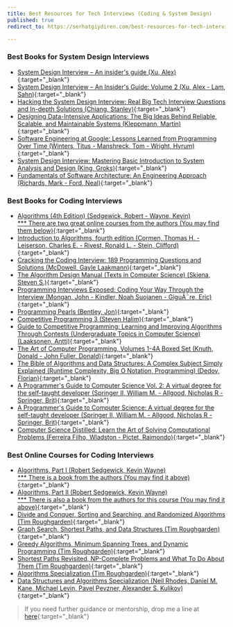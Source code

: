 ```yaml
---
title: Best Resources for Tech Interviews (Coding & System Design)
published: true
redirect_to: https://serhatgiydiren.com/best-resources-for-tech-interviews/

---
```


### Best Books for System Design Interviews

* [System Design Interview – An insider's guide (Xu, Alex)](https://www.amazon.com/dp/B08CMF2CQF?tag=sg20220822-20&linkCode=ogi&th=1&psc=1){:target="_blank"}
* [System Design Interview – An Insider's Guide: Volume 2 (Xu, Alex - Lam, Sahn)](https://www.amazon.com/dp/1736049119?tag=sg20220822-20&linkCode=ogi&th=1&psc=1
){:target="_blank"}
* [Hacking the System Design Interview: Real Big Tech Interview Questions and In-depth Solutions (Chiang, Stanley)](https://www.amazon.com/dp/B0B7QHRK5Q?tag=sg20220822-20&linkCode=ogi&th=1&psc=1){:target="_blank"}
* [Designing Data-Intensive Applications: The Big Ideas Behind Reliable, Scalable, and Maintainable Systems (Kleppmann, Martin)](https://www.amazon.com/dp/1449373321?tag=sg20220822-20&linkCode=ogi&th=1&psc=1){:target="_blank"}
* [Software Engineering at Google: Lessons Learned from Programming Over Time (Winters, Titus - Manshreck, Tom - Wright, Hyrum)](https://www.amazon.com/dp/1492082791?tag=sg20220822-20&linkCode=ogi&th=1&psc=1){:target="_blank"}
* [System Design Interview: Mastering Basic Introduction to System Analysis and Design (King, Groks)](https://www.amazon.com/dp/1915002036?tag=sg20220822-20&linkCode=ogi&th=1&psc=1){:target="_blank"}
* [Fundamentals of Software Architecture: An Engineering Approach (Richards, Mark - Ford, Neal)](https://www.amazon.com/dp/1492043451?tag=sg20220822-20&linkCode=ogi&th=1&psc=1){:target="_blank"}

### Best Books for Coding Interviews

* [Algorithms (4th Edition) (Sedgewick, Robert - Wayne, Kevin)<br/>*** There are two great online courses from the authors (You may find them below)](https://www.amazon.com/dp/032157351X?tag=sg20220822-20&linkCode=ogi&th=1&psc=1){:target="_blank"}
* [Introduction to Algorithms, fourth edition (Cormen, Thomas H. - Leiserson, Charles E. - Rivest, Ronald L. - Stein, Clifford)](https://www.amazon.com/dp/026204630X?tag=sg20220822-20&linkCode=ogi&th=1&psc=1){:target="_blank"}
* [Cracking the Coding Interview: 189 Programming Questions and Solutions (McDowell, Gayle Laakmann)](https://www.amazon.com/dp/0984782850?tag=sg20220822-20&linkCode=ogi&th=1&psc=1){:target="_blank"}
* [The Algorithm Design Manual (Texts in Computer Science) (Skiena, Steven S.)](https://www.amazon.com/dp/3030542556?tag=sg20220822-20&linkCode=ogi&th=1&psc=1){:target="_blank"}
* [Programming Interviews Exposed: Coding Your Way Through the Interview (Mongan, John - Kindler, Noah Suojanen - GiguÃ¨re, Eric)](https://www.amazon.com/dp/111941847X?tag=sg20220822-20&linkCode=ogi&th=1&psc=1){:target="_blank"}
* [Programming Pearls (Bentley, Jon)](https://www.amazon.com/dp/0201657880?tag=sg20220822-20&linkCode=ogi&th=1&psc=1){:target="_blank"}
* [Competitive Programming 3 (Steven Halim)](https://www.amazon.com/dp/B00FG8MNN8?tag=sg20220822-20&linkCode=ogi&th=1&psc=1){:target="_blank"}
* [Guide to Competitive Programming: Learning and Improving Algorithms Through Contests (Undergraduate Topics in Computer Science) (Laaksonen, Antti)](https://www.amazon.com/dp/3030393569?tag=sg20220822-20&linkCode=ogi&th=1&psc=1){:target="_blank"}
* [The Art of Computer Programming, Volumes 1-4A Boxed Set (Knuth, Donald - John Fuller, Donald)](https://www.amazon.com/dp/0321751043?tag=sg20220822-20&linkCode=ogi&th=1&psc=1){:target="_blank"}
* [The Bible of Algorithms and Data Structures: A Complex Subject Simply Explained (Runtime Complexity, Big O Notation, Programming) (Dedov, Florian)](https://www.amazon.com/dp/B08GDKGFB5?tag=sg20220822-20&linkCode=ogi&th=1&psc=1){:target="_blank"}
* [A Programmer's Guide to Computer Science Vol. 2: A virtual degree for the self-taught developer (Springer II, William M. - Allgood, Nicholas R - Springer, Brit)](https://www.amazon.com/dp/1951204042?tag=sg20220822-20&linkCode=ogi&th=1&psc=1){:target="_blank"}
* [A Programmer's Guide to Computer Science: A virtual degree for the self-taught developer (Springer II, William M. - Allgood, Nicholas R - Springer, Brit)](https://www.amazon.com/dp/195120400X?tag=sg20220822-20&linkCode=ogi&th=1&psc=1){:target="_blank"}
* [Computer Science Distilled: Learn the Art of Solving Computational Problems (Ferreira Filho, Wladston - Pictet, Raimondo)](https://www.amazon.com/dp/0997316020?tag=sg20220822-20&linkCode=ogi&th=1&psc=1){:target="_blank"}

### Best Online Courses for Coding Interviews

* [Algorithms, Part I (Robert Sedgewick, Kevin Wayne)<br/>*** There is a book from the authors (You may find it above)](https://imp.i384100.net/YgaNNe){:target="_blank"}
* [Algorithms, Part II (Robert Sedgewick, Kevin Wayne)<br/>*** There is also a book from the authors for this course (You may find it above)](https://imp.i384100.net/LPN22V){:target="_blank"}
* [Divide and Conquer, Sorting and Searching, and Randomized Algorithms (Tim Roughgarden)](https://imp.i384100.net/DVN335){:target="_blank"}
* [Graph Search, Shortest Paths, and Data Structures (Tim Roughgarden)](https://imp.i384100.net/9WYEE4){:target="_blank"}
* [Greedy Algorithms, Minimum Spanning Trees, and Dynamic Programming (Tim Roughgarden)](https://imp.i384100.net/jWLmmM){:target="_blank"}
* [Shortest Paths Revisited, NP-Complete Problems and What To Do About Them (Tim Roughgarden)](https://imp.i384100.net/P0DbVj){:target="_blank"}
* [Algorithms Specialization (Tim Roughgarden)](https://imp.i384100.net/x9GZ5y){:target="_blank"}
* [Data Structures and Algorithms Specialization (Neil Rhodes, Daniel M. Kane, Michael Levin, Pavel Pevzner, Alexander S. Kulikov)](https://imp.i384100.net/qnjyxg){:target="_blank"}

  
> If you need further guidance or mentorship, drop me a line at [here](mailto:serhatgiydiren@gmail.com){:target="_blank"}
